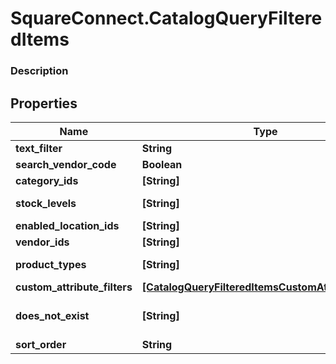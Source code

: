 # SquareConnect.CatalogQueryFilteredItems

### Description



## Properties
Name | Type | Description | Notes
------------ | ------------- | ------------- | -------------
**text_filter** | **String** |  | [optional] 
**search_vendor_code** | **Boolean** |  | [optional] 
**category_ids** | **[String]** |  | [optional] 
**stock_levels** | **[String]** |  See [CatalogQueryFilteredItemsStockLevel](#type-catalogqueryfiltereditemsstocklevel) for possible values | [optional] 
**enabled_location_ids** | **[String]** |  | [optional] 
**vendor_ids** | **[String]** |  | [optional] 
**product_types** | **[String]** |  See [CatalogItemProductType](#type-catalogitemproducttype) for possible values | [optional] 
**custom_attribute_filters** | [**[CatalogQueryFilteredItemsCustomAttributeFilter]**](CatalogQueryFilteredItemsCustomAttributeFilter.md) |  | [optional] 
**does_not_exist** | **[String]** |  See [CatalogQueryFilteredItemsNullableAttribute](#type-catalogqueryfiltereditemsnullableattribute) for possible values | [optional] 
**sort_order** | **String** |  See [SortOrder](#type-sortorder) for possible values | [optional] 



